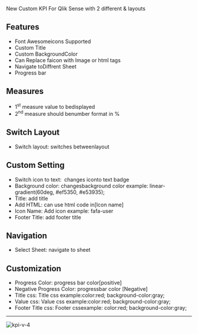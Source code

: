 <p>
        New Custom KPI For Qlik Sense with 2 different & layouts
    </p>
    <h2>Features</h2>
    <ul>
        <li>Font Awesomeicons Supported</li>
        <li>Custom Title</li>
        <li>Custom BackgroundColor</li>
        <li>Can Replace faicon with Image or html tags</li>
        <li>Navigate toDiffrent Sheet</li>
        <li>Progress bar</li>
    </ul>
    <h2>Measures</h2>
    <ul>
        <li>1<sup>st</sup> measure value to bedisplayed</li>
        <li>2<sup>nd</sup> measure should benumber format in %</li>
    </ul>
    <h2>Switch Layout</h2>
    <ul>
        <li>Switch layout: switches betweenlayout</li>
    </ul>
    <h2>Custom Setting</h2>
    <ul>
        <li>Switch icon to text:  changes iconto text badge</li>
        <li>Background color: changesbackground color example: linear-gradient(60deg, #ef5350, #e53935);</li>
        <li>Title: add title</li>
        <li>Add HTML: can use html code in[Icon name]</li>
        <li>Icon Name: Add icon example: fafa-user</li>
        <li>Footer Title: add footer title</li>
    </ul>
    <h2>Navigation</h2>
    <ul>
      <li>Select Sheet: navigate to sheet</li>
    </ul>
    <h2>Customization</h2>
    <ul>
        <li>Progress Color: progress bar color[positive]</li>
        <li>Negative Progress Color: progressbar color [Negative]</li>
        <li>Title css: Title css example:color:red; background-color:gray;</li>
        <li>Value css: Value css example:color:red; background-color:gray;</li>
        <li>Footer Title css: Footer cssexample: color:red; background-color:gray;</li>
    </ul>
    <hr>
    <img src="./x-kpi-4.gif" alt="kpi-v-4">
